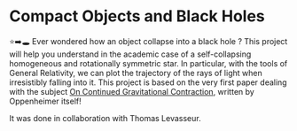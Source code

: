 # Compact Objects and Black Holes

⭐➡️🕳️
Ever wondered how an object collapse into a black hole ? This project will help you understand in the academic case of a 
self-collapsing homogeneous and rotationally symmetric star. In particular, with the tools of General Relativity, we can plot 
the trajectory of the rays of light when irresistibly falling into it.
This project is based on the very first paper dealing with the subject 
[On Continued Gravitational Contraction](http://www.weylmann.com/oppenheimer2.pdf), written by Oppenheimer itself!

It was done in collaboration with Thomas Levasseur.